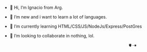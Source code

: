 - 👋 Hi, I’m Ignacio from Arg.
- 👀 I’m new and i want to learn a lot of languages.
- 🌱 I’m currently learning HTML/CSS/JS/NodeJs/Express/PostGres
- 💞️ I’m looking to collaborate in nothing, lol.

                                                            🫀-✱

<!---
DevIgna/DevIgna is a ✨ special ✨ repository because its `README.md` (this file) appears on your GitHub profile.
You can click the Preview link to take a look at your changes.
--->
